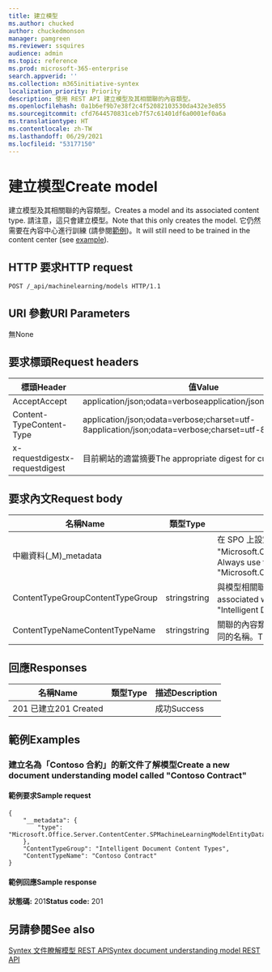 ```yaml
---
title: 建立模型
ms.author: chucked
author: chuckedmonson
manager: pamgreen
ms.reviewer: ssquires
audience: admin
ms.topic: reference
ms.prod: microsoft-365-enterprise
search.appverid: ''
ms.collection: m365initiative-syntex
localization_priority: Priority
description: 使用 REST API 建立模型及其相關聯的內容類型。
ms.openlocfilehash: 0a1b6ef9b7e38f2c4f52082103530da432e3e855
ms.sourcegitcommit: cfd7644570831ceb7f57c61401df6a0001ef0a6a
ms.translationtype: HT
ms.contentlocale: zh-TW
ms.lasthandoff: 06/29/2021
ms.locfileid: "53177150"
---
```

# <a name="create-model"></a><span data-ttu-id="c953d-103">建立模型</span><span class="sxs-lookup"><span data-stu-id="c953d-103">Create model</span></span>

<span data-ttu-id="c953d-104">建立模型及其相關聯的內容類型。</span><span class="sxs-lookup"><span data-stu-id="c953d-104">Creates a model and its associated content type.</span></span> <span data-ttu-id="c953d-105">請注意，這只會建立模型。</span><span class="sxs-lookup"><span data-stu-id="c953d-105">Note that this only creates the model.</span></span> <span data-ttu-id="c953d-106">它仍然需要在內容中心進行訓練 (請參閱[範例](rest-createmodel-method.md#examples))。</span><span class="sxs-lookup"><span data-stu-id="c953d-106">It will still need to be trained in the content center (see [example](rest-createmodel-method.md#examples)).</span></span>

## <a name="http-request"></a><span data-ttu-id="c953d-107">HTTP 要求</span><span class="sxs-lookup"><span data-stu-id="c953d-107">HTTP request</span></span>

```
POST /_api/machinelearning/models HTTP/1.1
```
## <a name="uri-parameters"></a><span data-ttu-id="c953d-108">URI 參數</span><span class="sxs-lookup"><span data-stu-id="c953d-108">URI Parameters</span></span>

<span data-ttu-id="c953d-109">無</span><span class="sxs-lookup"><span data-stu-id="c953d-109">None</span></span>

## <a name="request-headers"></a><span data-ttu-id="c953d-110">要求標頭</span><span class="sxs-lookup"><span data-stu-id="c953d-110">Request headers</span></span>

| <span data-ttu-id="c953d-111">標頭</span><span class="sxs-lookup"><span data-stu-id="c953d-111">Header</span></span> | <span data-ttu-id="c953d-112">值</span><span class="sxs-lookup"><span data-stu-id="c953d-112">Value</span></span> |
|--------|-------|
|<span data-ttu-id="c953d-113">Accept</span><span class="sxs-lookup"><span data-stu-id="c953d-113">Accept</span></span>|<span data-ttu-id="c953d-114">application/json;odata=verbose</span><span class="sxs-lookup"><span data-stu-id="c953d-114">application/json;odata=verbose</span></span>|
|<span data-ttu-id="c953d-115">Content-Type</span><span class="sxs-lookup"><span data-stu-id="c953d-115">Content-Type</span></span>|<span data-ttu-id="c953d-116">application/json;odata=verbose;charset=utf-8</span><span class="sxs-lookup"><span data-stu-id="c953d-116">application/json;odata=verbose;charset=utf-8</span></span>|
|<span data-ttu-id="c953d-117">x-requestdigest</span><span class="sxs-lookup"><span data-stu-id="c953d-117">x-requestdigest</span></span>|<span data-ttu-id="c953d-118">目前網站的適當摘要</span><span class="sxs-lookup"><span data-stu-id="c953d-118">The appropriate digest for current site</span></span>|

## <a name="request-body"></a><span data-ttu-id="c953d-119">要求內文</span><span class="sxs-lookup"><span data-stu-id="c953d-119">Request body</span></span>

|<span data-ttu-id="c953d-120">名稱</span><span class="sxs-lookup"><span data-stu-id="c953d-120">Name</span></span>    |<span data-ttu-id="c953d-121">類型</span><span class="sxs-lookup"><span data-stu-id="c953d-121">Type</span></span>   |<span data-ttu-id="c953d-122">描述</span><span class="sxs-lookup"><span data-stu-id="c953d-122">Description</span></span> |
|--------|-------|------------|
|<span data-ttu-id="c953d-123">中繼資料(_M)</span><span class="sxs-lookup"><span data-stu-id="c953d-123">_metadata</span></span>|  |<span data-ttu-id="c953d-124">在 SPO 上設定物件 Meta。</span><span class="sxs-lookup"><span data-stu-id="c953d-124">Set the object meta on the SPO.</span></span> <span data-ttu-id="c953d-125">一律使用值: {"type": "Microsoft.Office.Server.ContentCenter.SPMachineLearningModelEntityData"}。</span><span class="sxs-lookup"><span data-stu-id="c953d-125">Always use the value: {"type": "Microsoft.Office.Server.ContentCenter.SPMachineLearningModelEntityData"}.</span></span> |
|<span data-ttu-id="c953d-126">ContentTypeGroup</span><span class="sxs-lookup"><span data-stu-id="c953d-126">ContentTypeGroup</span></span>|<span data-ttu-id="c953d-127">string</span><span class="sxs-lookup"><span data-stu-id="c953d-127">string</span></span>|<span data-ttu-id="c953d-128">與模型相關聯的相關聯內容類型群組。</span><span class="sxs-lookup"><span data-stu-id="c953d-128">The associated content type group associated with the model.</span></span> <span data-ttu-id="c953d-129">預設為「智慧型文件內容類型」。</span><span class="sxs-lookup"><span data-stu-id="c953d-129">Defaulted to "Intelligent Document Content Types".</span></span>|
|<span data-ttu-id="c953d-130">ContentTypeName</span><span class="sxs-lookup"><span data-stu-id="c953d-130">ContentTypeName</span></span>|<span data-ttu-id="c953d-131">string</span><span class="sxs-lookup"><span data-stu-id="c953d-131">string</span></span>|<span data-ttu-id="c953d-132">關聯的內容類型名稱。</span><span class="sxs-lookup"><span data-stu-id="c953d-132">The associated content type name.</span></span> <span data-ttu-id="c953d-133">建立的模型檔案將會有相同的名稱。</span><span class="sxs-lookup"><span data-stu-id="c953d-133">The created model file will have the same name.</span></span>|

## <a name="responses"></a><span data-ttu-id="c953d-134">回應</span><span class="sxs-lookup"><span data-stu-id="c953d-134">Responses</span></span>

| <span data-ttu-id="c953d-135">名稱</span><span class="sxs-lookup"><span data-stu-id="c953d-135">Name</span></span>   | <span data-ttu-id="c953d-136">類型</span><span class="sxs-lookup"><span data-stu-id="c953d-136">Type</span></span>  | <span data-ttu-id="c953d-137">描述</span><span class="sxs-lookup"><span data-stu-id="c953d-137">Description</span></span>|
|--------|-------|------------|
|<span data-ttu-id="c953d-138">201 已建立</span><span class="sxs-lookup"><span data-stu-id="c953d-138">201 Created</span></span>| |<span data-ttu-id="c953d-139">成功</span><span class="sxs-lookup"><span data-stu-id="c953d-139">Success</span></span>|

## <a name="examples"></a><span data-ttu-id="c953d-140">範例</span><span class="sxs-lookup"><span data-stu-id="c953d-140">Examples</span></span>

### <a name="create-a-new-document-understanding-model-called-contoso-contract"></a><span data-ttu-id="c953d-141">建立名為「Contoso 合約」的新文件了解模型</span><span class="sxs-lookup"><span data-stu-id="c953d-141">Create a new document understanding model called "Contoso Contract"</span></span>

#### <a name="sample-request"></a><span data-ttu-id="c953d-142">範例要求</span><span class="sxs-lookup"><span data-stu-id="c953d-142">Sample request</span></span>

```
{
    "__metadata": {
        "type": "Microsoft.Office.Server.ContentCenter.SPMachineLearningModelEntityData"
    },
    "ContentTypeGroup": "Intelligent Document Content Types",
    "ContentTypeName": "Contoso Contract"
}
```

#### <a name="sample-response"></a><span data-ttu-id="c953d-143">範例回應</span><span class="sxs-lookup"><span data-stu-id="c953d-143">Sample response</span></span>

<span data-ttu-id="c953d-144">**狀態碼:** 201</span><span class="sxs-lookup"><span data-stu-id="c953d-144">**Status code:** 201</span></span>

## <a name="see-also"></a><span data-ttu-id="c953d-145">另請參閱</span><span class="sxs-lookup"><span data-stu-id="c953d-145">See also</span></span>

[<span data-ttu-id="c953d-146">Syntex 文件瞭解模型 REST API</span><span class="sxs-lookup"><span data-stu-id="c953d-146">Syntex document understanding model REST API</span></span>](syntex-model-rest-api.md)

